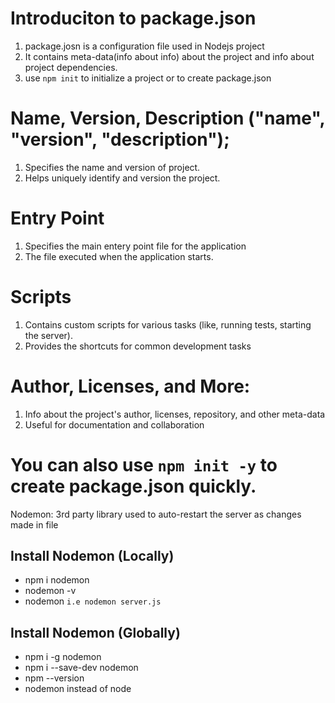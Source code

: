 # Introduciton to package.json

1. package.josn is a configuration file used in Nodejs project
2. It contains meta-data(info about info) about the project and
   info about project dependencies.
3. use `npm init` to initialize a project or to create package.json

# Name, Version, Description ("name", "version", "description");

1. Specifies the name and version of project.
2. Helps uniquely identify and version the project.

# Entry Point

1. Specifies the main entery point file for the application
2. The file executed when the application starts.

# Scripts

1. Contains custom scripts for various tasks (like, running tests, starting the server).
2. Provides the shortcuts for common development tasks

# Author, Licenses, and More:

1. Info about the project's author, licenses, repository, and other meta-data
2. Useful for documentation and collaboration

# You can also use `npm init -y` to create package.json quickly.

<!-- ! Auto Restart Server Using Nodemon -->

Nodemon: 3rd party library used to auto-restart the server as changes made in file

## Install Nodemon (Locally)

- npm i nodemon
- nodemon -v
- nodemon <filename> `i.e nodemon server.js`

## Install Nodemon (Globally)

- npm i -g nodemon
- npm i --save-dev nodemon
- npm --version
- nodemon <filename> instead of node <filename>
